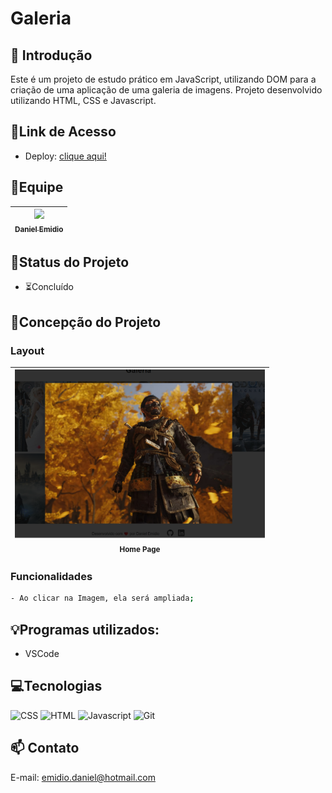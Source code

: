 # Galeria

## 📖 Introdução 

Este é um projeto de estudo prático em JavaScript, utilizando DOM para a criação de uma aplicação de uma galeria de imagens. Projeto desenvolvido utilizando HTML, CSS e Javascript.

## 🔗Link de Acesso
- Deploy: [clique aqui!](https://danielemidio1988.github.io/cronometro/)

## 👥Equipe
| [<img src="https://avatars.githubusercontent.com/u/111311678?v=4" width=115><br><sub>Daniel Emidio</sub>](https://github.com/DanielEmidio1988) |
| :---: |

## 🧭Status do Projeto
- ⏳Concluído

## 📄Concepção do Projeto

### Layout

| <img src="./assets/layout-galleria.png" width=400><br><sub>Home Page</sub> | 
| :---: |

### Funcionalidades
```bash
- Ao clicar na Imagem, ela será ampliada;
```

## 💡Programas utilizados:
- VSCode

## 💻Tecnologias 

![CSS](https://img.shields.io/badge/CSS3-1572B6?style=for-the-badge&logo=css3&logoColor=white)
![HTML](https://img.shields.io/badge/HTML5-E34F26?style=for-the-badge&logo=html5&logoColor=white)
![Javascript](https://img.shields.io/badge/JavaScript-323330?style=for-the-badge&logo=javascript&logoColor=F7DF1E)
![Git](https://img.shields.io/badge/GIT-E44C30?style=for-the-badge&logo=git&logoColor=white)

## 📫 Contato

E-mail: emidio.daniel@hotmail.com